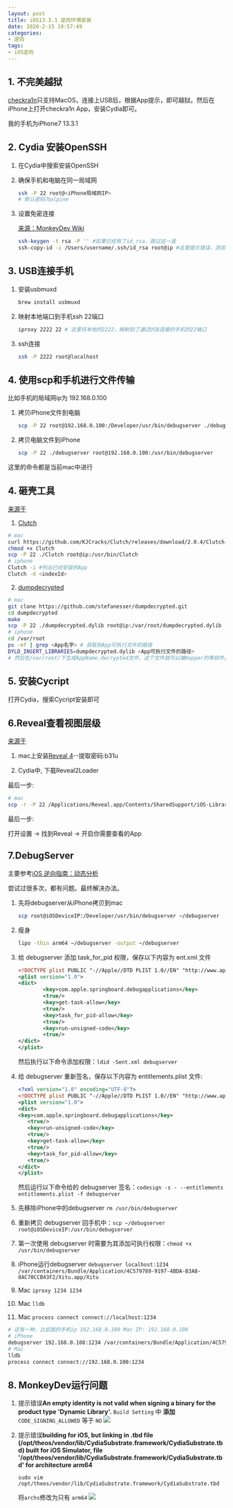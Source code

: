 ```yaml
---
layout: post
title: iOS13.3.1 逆向环境安装
date: 2020-2-15 10:57:49
categories: 
- 逆向
tags: 
- iOS逆向
---
```


## 1. 不完美越狱

[checkra1n](https://checkra.in/releases/0.9.8-beta)只支持MacOS，连接上USB后，根据App提示，即可越狱。然后在iPhone上打开checkra1n App，安装Cydia即可。

我的手机为iPhone7 13.3.1

## 2. Cydia 安装OpenSSH

1. 在Cydia中搜索安装OpenSSH

2. 确保手机和电脑在同一局域网

   ```sh
   ssh -P 22 root@<iPhone局域网IP>
   # 默认密码为alpine
   ```

3. 设置免密连接

   [来源：MonkeyDev Wiki](https://github.com/AloneMonkey/MonkeyDev/wiki/安装)

   ```sh
   ssh-keygen -t rsa -P '' #如果已经有了id_rsa，跳过这一波
   ssh-copy-id -i /Users/username/.ssh/id_rsa root@ip #这里提示错误，添加sudo即可
   ```

<!-- more -->

## 3. USB连接手机

1. 安装usbmuxd

	```sh
    brew install usbmuxd 
   ```

2. 映射本地端口到手机ssh 22端口

   ```sh
   iproxy 2222 22 # 这里将本地的2222，映射到了通过USB连接的手机的22端口
   ```
   
3. ssh连接

   ```sh
   ssh -P 2222 root@localhost
   ```

## 4. 使用scp和手机进行文件传输

比如手机的局域网ip为 192.168.0.100

1. 拷贝iPhone文件到电脑

   ```sh
   scp -P 22 root@192.168.0.100:/Developer/usr/bin/debugserver ./debugserver
   ```

2. 拷贝电脑文件到iPhone

   ```sh
   scp -P 22 ./debugserver root@192.168.0.100:/usr/bin/debugserver
   ```

这里的命令都是当前mac中进行

## 4. 砸壳工具

[来源于](https://www.jianshu.com/p/aec0325aa2dc)

1. [Clutch](https://github.com/KJCracks/Clutch)

```sh
# mac
curl https://github.com/KJCracks/Clutch/releases/download/2.0.4/Clutch-2.0.4 -o ./Clutch
chmod +x Clutch
scp -P 22 ./Clutch root@ip:/usr/bin/Clutch
# iphone
Clutch -i #列出已经安装的App
Clutch -d <indexId>
```

2. [dumpdecrypted](https://github.com/KJCracks/Clutch)

```sh
# mac 
git clone https://github.com/stefanesser/dumpdecrypted.git
cd dumpdecrypted
make
scp -P 22 ./dumpdecrypted.dylib root@ip:/var/root/dumpdecrypted.dylib
# iphone
cd /var/root
ps -ef | grep <App名字> # 获取到App可执行文件的路径
DYLD_INSERT_LIBRARIES=dumpdecrypted.dylib <App可执行文件的路径>
# 然后在/var/root/下生成AppName.decrypted文件，这个文件就可以被Hopper的等软件正常使用了。
```

## 5. 安装Cycript

打开Cydia，搜索Cycript安装即可

## 6.Reveal查看视图层级

[来源于](https://www.jianshu.com/p/6cac1052879d)

1. mac上安装[Reveal 4](https://pan.baidu.com/s/1lz9lwTKXD9bS8DnvT9gkBQ)--提取密码:b31u

2. Cydia中, 下载Reveal2Loader

最后一步:

```sh
# mac
scp -r -P 22 /Applications/Reveal.app/Contents/SharedSupport/iOS-Libraries/RevealServer.framework/RevealServer root@YourIPhoneIP:/Library/MobileSubstrate/DynamicLibraries/reveal2Loader.dylib
```

最后一步:

打开设置 -> 找到Reveal -> 开启你需要查看的App

## 7.DebugServer

主要参考[iOS 逆向指南：动态分析](https://juejin.im/post/6844903889498537997#heading-3)

尝试过很多次，都有问题。最终解决办法。

1. 先将debugserver从iPhone拷贝到mac

   ```sh
   scp root@iOSDeviceIP:/Developer/usr/bin/debugserver ~/debugserver
   ```

2. 瘦身

   ```sh
   lipo -thin arm64 ~/debugserver -output ~/debugserver
   ```

3. 给 debugserver 添加 task_for_pid 权限，保存以下内容为 ent.xml 文件

   ```xml
   <!DOCTYPE plist PUBLIC "-//Apple//DTD PLIST 1.0//EN" "http://www.apple.com/DTDs/PropertyList-1.0.dtd">
   <plist version="1.0">
   <dict>
           <key>com.apple.springboard.debugapplications</key>
           <true/>
           <key>get-task-allow</key>
           <true/>
           <key>task_for_pid-allow</key>
           <true/>
           <key>run-unsigned-code</key>
           <true/>
   </dict>
   </plist>
   ```

   然后执行以下命令添加权限：`ldid -Sent.xml debugserver`
   
4. 给 debugserver 重新签名，保存以下内容为 entitlements.plist 文件:

   ```xml
   <?xml version="1.0" encoding="UTF-8"?>
   <!DOCTYPE plist PUBLIC "-//Apple//DTD PLIST 1.0//EN" "http://www.apple.com/DTDs/ PropertyList-1.0.dtd">
   <plist version="1.0">
   <dict>
   <key>com.apple.springboard.debugapplications</key>
      <true/>
      <key>run-unsigned-code</key>
      <true/>
      <key>get-task-allow</key>
      <true/>
      <key>task_for_pid-allow</key>
      <true/>
   </dict> 
   </plist>
   ```

   然后运行以下命令给的 debugserver 签名：`codesign -s - --entitlements entitlements.plist -f debugserver`

5. 先移除iPhone中的debugserver `rm /usr/bin/debugserver`

6. 重新拷贝 debugserver 回手机中：`scp ~/debugserver root@iOSDeviceIP:/usr/bin/debugserver`

7. 第一次使用 debugserver 时需要为其添加可执行权限：`chmod +x /usr/bin/debugserver`

8. iPhone运行debugserver `debugserver localhost:1234 /var/containers/Bundle/Application/4C579789-9197-4BDA-B3A8-8AC70CCB43F2/Xitu.app/Xitu` 

9. Mac `iproxy 1234 1234`

10. Mac `lldb`

11. Mac `process connect connect://localhost:1234`
```sh
# 还有一种，比如我的手机ip 192.168.0.100 Mac IP: 192.168.0.108
# iPhone
debugserver 192.168.0.108:1234 /var/containers/Bundle/Application/4C579789-9197-4BDA-B3A8-8AC70CCB43F2/Xitu.app/Xitu`
# Mac
lldb
process connect connect://192.168.0.100:1234
```



## 8. MonkeyDev运行问题

1. 提示错误**An empty identity is not valid when signing a binary for the product type 'Dynamic Library'.**
`Build Setting` 中 **添加**  `CODE_SIGNING_ALLOWED` 等于 `NO`
![](./iOSReEnvNote_0.jpeg)
2. 提示错误**building for iOS, but linking in .tbd file (/opt/theos/vendor/lib/CydiaSubstrate.framework/CydiaSubstrate.tbd) built for iOS Simulator, file '/opt/theos/vendor/lib/CydiaSubstrate.framework/CydiaSubstrate.tbd' for architecture arm64**

    `sudo vim /opt/theos/vendor/lib/CydiaSubstrate.framework/CydiaSubstrate.tbd`
    
    将`archs`修改为只有 `arm64`
   ![](./iOSReEnvNote_1.jpeg)